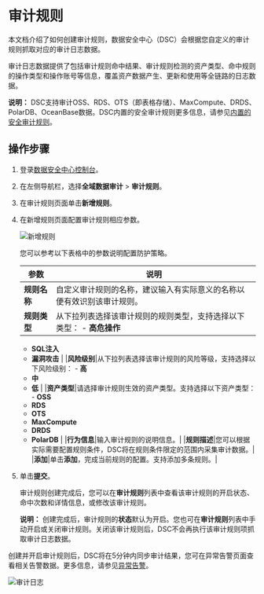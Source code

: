# 审计规则

本文档介绍了如何创建审计规则，数据安全中心（DSC）会根据您自定义的审计规则抓取对应的审计日志数据。

审计日志数据提供了包括审计规则命中结果、审计规则检测的资产类型、命中规则的操作类型和操作账号等信息，覆盖资产数据产生、更新和使用等全链路的日志数据。

**说明：** DSC支持审计OSS、RDS、OTS（即表格存储）、MaxCompute、DRDS、PolarDB、OceanBase数据。DSC内置的安全审计规则更多信息，请参见[内置的安全审计规则](/cn.zh-CN/产品简介/内置的安全审计规则.md)。

## 操作步骤

1.  登录[数据安全中心控制台](https://yundun.console.aliyun.com/?p=sddp#/overview)。

2.  在左侧导航栏，选择**全域数据审计** \> **审计规则**。

3.  在审计规则页面单击**新增规则**。

4.  在新增规则页面配置审计规则相应参数。

    ![新增规则](https://static-aliyun-doc.oss-accelerate.aliyuncs.com/assets/img/zh-CN/2565858951/p65945.png)

    您可以参考以下表格中的参数说明配置防护策略。

    |参数|说明|
    |--|--|
    |**规则名称**|自定义审计规则的名称，建议输入有实际意义的名称以便有效识别该审计规则。|
    |**规则类型**|从下拉列表选择该审计规则的规则类型，支持选择以下类型：     -   **高危操作**
    -   **SQL注入**
    -   **漏洞攻击** |
    |**风险级别**|从下拉列表选择该审计规则的风险等级，支持选择以下风险级别：     -   **高**
    -   **中**
    -   **低** |
    |**资产类型**|请选择审计规则生效的资产类型。支持选择以下资产类型：     -   **OSS**
    -   **RDS**
    -   **OTS**
    -   **MaxCompute**
    -   **DRDS**
    -   **PolarDB** |
    |**行为信息**|输入审计规则的说明信息。|
    |**规则描述**|您可以根据实际需要配置规则条件，DSC将在规则条件限定的范围内采集审计数据。|
    |**添加**|单击**添加**，完成当前规则的配置。支持添加多条规则。|

5.  单击**提交**。

    审计规则创建完成后，您可以在**审计规则**列表中查看该审计规则的开启状态、命中次数和详情信息，或修改该审计规则。

    **说明：** 创建完成后，审计规则的**状态**默认为开启。您也可在**审计规则**列表中手动开启或关闭审计规则。关闭该审计规则后，DSC不会再执行该审计规则项抓取审计日志数据。


创建并开启审计规则后，DSC将在5分钟内同步审计结果，您可在异常告警页面查看相关告警数据。更多信息，请参见[异常告警](/cn.zh-CN/用户指南/全域数据审计/异常告警.md)。

![审计日志](https://static-aliyun-doc.oss-accelerate.aliyuncs.com/assets/img/zh-CN/2565858951/p65967.png)

